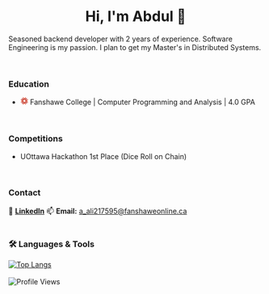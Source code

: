 <h1 align="center">Hi, I'm Abdul 👋</h1>

Seasoned backend developer with 2 years of experience. Software Engineering is my passion. I plan to get my Master's in Distributed Systems.

<br>

### Education

<ul>
  <li>
    <img src="./images/fanshawe_logo.png" alt="Fanshawe Logo" width="15"/>
    Fanshawe College | Computer Programming and Analysis | 4.0 GPA
  </li>
</ul>

<br>

### Competitions

<ul>
  <li>UOttawa Hackathon 1st Place (Dice Roll on Chain)</li>
</ul>

<br>

### Contact


🔗 **[LinkedIn](https://www.linkedin.com/in/abdulmuhaimin-ali/)**
📫 **Email:** a_ali217595@fanshaweonline.ca  
<br>
### 🛠 Languages & Tools

[![Top Langs](https://github-readme-stats.vercel.app/api/top-langs/?username=Abdulmuhaimin-Ali&layout=compact&theme=transparent)](https://github.com/Abdulmuhaimin-Ali)  
<br>
![Profile Views](https://komarev.com/ghpvc/?username=Abdulmuhaimin-Ali&color=blue&style=flat)
